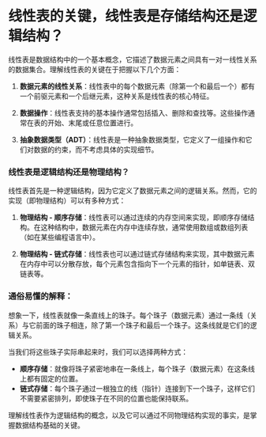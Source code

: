 # 线性表的关键，线性表是存储结构还是逻辑结构？
线性表是数据结构中的一个基本概念，它描述了数据元素之间具有一对一线性关系的数据集合。理解线性表的关键在于把握以下几个方面：

1. **数据元素的线性关系**：线性表中的每个数据元素（除第一个和最后一个）都有一个前驱元素和一个后继元素，这种关系是线性表的核心特征。

2. **数据操作**：线性表支持的基本操作通常包括插入、删除和查找等。这些操作通常在表的开始、末尾或任意位置进行。

3. **抽象数据类型（ADT）**：线性表是一种抽象数据类型，它定义了一组操作和它们对数据的约束，而不考虑具体的实现细节。

### 线性表是逻辑结构还是物理结构？

线性表首先是一种逻辑结构，因为它定义了数据元素之间的逻辑关系。然而，它的实现（即物理结构）可以有多种方式：

1. **物理结构 - 顺序存储**：线性表可以通过连续的内存空间来实现，即顺序存储结构。在这种结构中，数据元素在内存中连续存放，通常使用数组或数组列表（如在某些编程语言中）。

2. **物理结构 - 链式存储**：线性表也可以通过链式存储结构来实现，其中数据元素在内存中可以分散存放，每个元素包含指向下一个元素的指针，如单链表、双链表等。

### 通俗易懂的解释：

想象一下，线性表就像一条直线上的珠子。每个珠子（数据元素）通过一条线（关系）与它前面的珠子相连，除了第一个珠子和最后一个珠子。这条线就是它们的逻辑关系。

当我们将这些珠子实际串起来时，我们可以选择两种方式：

- **顺序存储**：就像将珠子紧密地串在一条线上，每个珠子（数据元素）在这条线上都有固定的位置。
- **链式存储**：每个珠子通过一根独立的线（指针）连接到下一个珠子，这样它们不需要紧密排列，即使珠子在不同的位置也能保持联系。

理解线性表作为逻辑结构的概念，以及它可以通过不同物理结构实现的事实，是掌握数据结构基础的关键。
